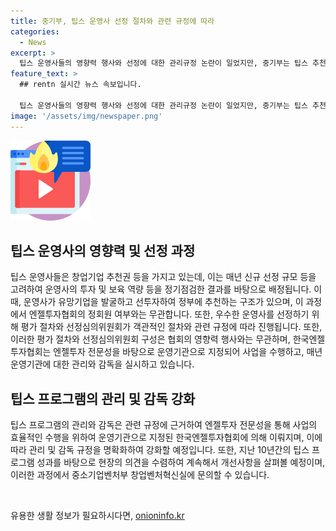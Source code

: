 ```yaml
---
title: 중기부, 팁스 운영사 선정 절차와 관련 규정에 따라
categories:
  - News
excerpt: >
  팁스 운영사들의 영향력 행사와 선정에 대한 관리규정 논란이 일었지만, 중기부는 팁스 추천권 배정과 운영사 선정 프로세스를 설명했다. 추천권은 운영사의 투자와 보육역량을 고려하여 차등 배정되며, 엔젤투자협회의 영향력과 무관하다. 또한, 우수한 운영사는 객관적인 절차와 관련 규정에 의해 선정되며, 중소기업벤처부는 관리·감독규정을 강화할 예정이라 밝혔다.
feature_text: >
  ## rentn 실시간 뉴스 속보입니다.

  팁스 운영사들의 영향력 행사와 선정에 대한 관리규정 논란이 일었지만, 중기부는 팁스 추천권 배정과 운영사 선정 프로세스를 설명했다. 추천권은 운영사의 투자와 보육역량을 고려하여 차등 배정되며, 엔젤투자협회의 영향력과 무관하다. 또한, 우수한 운영사는 객관적인 절차와 관련 규정에 의해 선정되며, 중소기업벤처부는 관리·감독규정을 강화할 예정이라 밝혔다.
image: '/assets/img/newspaper.png'
---
```


<p><img src="/assets/img/news.png" alt="rentncar 속보" /></p>

<h2 data-ke-size="size26">팁스 운영사의 영향력 및 선정 과정</h2>

<p>팁스 운영사들은 창업기업 추천권 등을 가지고 있는데, 이는 매년 신규 선정 규모 등을 고려하여 운영사의 투자 및 보육 역량 등을 정기점검한 결과를 바탕으로 배정됩니다. 이때, 운영사가 유망기업을 발굴하고 선투자하여 정부에 추천하는 구조가 있으며, 이 과정에서 엔젤투자협회의 정회원 여부와는 무관합니다. 또한, 우수한 운영사를 선정하기 위해 평가 절차와 선정심의위원회가 객관적인 절차와 관련 규정에 따라 진행됩니다. 또한, 이러한 평가 절차와 선정심의위원회 구성은 협회의 영향력 행사와는 무관하며, 한국엔젤투자협회는 엔젤투자 전문성을 바탕으로 운영기관으로 지정되어 사업을 수행하고, 매년 운영기관에 대한 관리와 감독을 실시하고 있습니다.</p>

<h2 data-ke-size="size26">팁스 프로그램의 관리 및 감독 강화</h2>

<p>팁스 프로그램의 관리와 감독은 관련 규정에 근거하여 엔젤투자 전문성을 통해 사업의 효율적인 수행을 위하여 운영기관으로 지정된 한국엔젤투자협회에 의해 이뤄지며, 이에 따라 관리 및 감독 규정을 명확화하여 강화할 예정입니다. 또한, 지난 10년간의 팁스 프로그램 성과를 바탕으로 현장의 의견을 수렴하여 계속해서 개선사항을 살펴볼 예정이며, 이러한 과정에서 중소기업벤처부 창업벤처혁신실에 문의할 수 있습니다. <p data-ke-size="size16">&nbsp;</p></p>
유용한 생활 정보가 필요하시다면, <a href="https://onioninfo.kr" rel="dofollow">onioninfo.kr</a>



